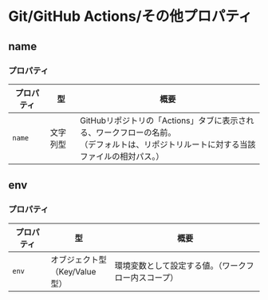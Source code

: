 # Git/GitHub Actions/その他プロパティ

## name

### プロパティ

| プロパティ | 型       | 概要                                                         |
| ---------- | -------- | ------------------------------------------------------------ |
| `name`     | 文字列型 | GitHubリポジトリの「Actions」タブに表示される、ワークフローの名前。<br />（デフォルトは、リポジトリルートに対する当該ファイルの相対パス。） |

## env

### プロパティ

| プロパティ | 型                                  | 概要                                                 |
| ---------- | ----------------------------------- | ---------------------------------------------------- |
| `env`      | オブジェクト型<br />（Key/Value型） | 環境変数として設定する値。（ワークフロー内スコープ） |

